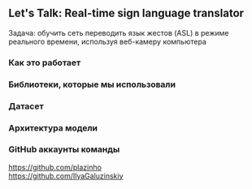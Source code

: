 ## Let's Talk: Real-time sign language translator 
Задача: обучить сеть переводить язык жестов (ASL) в режиме реального времени, используя веб-камеру компьютера

### Как это работает

### Библиотеки, которые мы использовали 

### Датасет

### Архитектура модели

### GitHub аккаунты команды
https://github.com/plazinho <br>
https://github.com/IlyaGaluzinskiy
